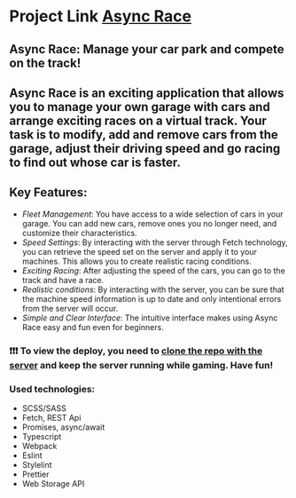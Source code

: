 # Project Link [Async Race](https://rolling-scopes-school.github.io/suficks-JSFE2023Q4/async-race/)

## **Async Race**: Manage your car park and compete on the track!

## Async Race is an exciting application that allows you to manage your own garage with cars and arrange exciting races on a virtual track. Your task is to modify, add and remove cars from the garage, adjust their driving speed and go racing to find out whose car is faster.

## Key Features:
- *Fleet Management*: You have access to a wide selection of cars in your garage. You can add new cars, remove ones you no longer need, and customize their characteristics.
- *Speed Settings*: By interacting with the server through Fetch technology, you can retrieve the speed set on the server and apply it to your machines. This allows you to create realistic racing conditions.
- *Exciting Racing*: After adjusting the speed of the cars, you can go to the track and have a race.
- *Realistic conditions*: By interacting with the server, you can be sure that the machine speed information is up to date and only intentional errors from the server will occur.
- *Simple and Clear Interface*: The intuitive interface makes using Async Race easy and fun even for beginners.

### ❗️❗️❗️ To view the deploy, you need to [clone the repo with the server](https://github.com/mikhama/async-race-api) and keep the server running while gaming. Have fun!

### Used technologies: 

- SCSS/SASS
- Fetch, REST Api
- Promises, async/await
- Typescript
- Webpack
- Eslint
- Stylelint
- Prettier
- Web Storage API
